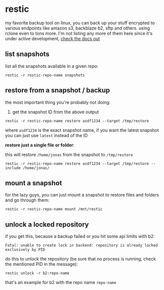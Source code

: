 # restic

my favorite backup tool on linux, you can back up your stuff encrypted to various endpoints like amazon s3, backblaze b2, sftp and others. using rclone even to tons more. I'm not listing any more of them here since it's under active development, [check the docs out](https://restic.readthedocs.io/en/latest/)

## list snapshots

list all the snapshots available in a given *repo*:

```
restic -r restic-repo-name snapshots
```

## restore from a snapshot / backup

the most important thing you're probably not doing:

1. get the snapshot ID from the above output

```
restic -r restic-repo-name restore asdf1234 --target /tmp/restore
```

where `asdf1234` is the exact snapshot name, if you want the latest snapshot you can just use `latest` instead of the ID

**restore just a single file or folder**:

this will restore `/home/jonas` from the snapshot to `/tmp/restore`

```
restic -r restic-repo-name restore asdf1234 --target /tmp/restore --include /home/jonas/
```

## mount a snapshot

for the lazy guys, you can just mount a snapshot to restore files and folders and go through them:

```
restic -r restic-repo-name mount /mnt/restic
```

## unlock a locked repository

if you get this, because a backup failed or you hit some api limits with b2:

```
Fatal: unable to create lock in backend: repository is already locked exclusively by PID
```

do this to unlock the repository (be sure that no process is running, check the mentioned PID in the message):

```shell
restic unlock -r b2:repo-name
```

that's an example for b2 with the repo name `repo-name`